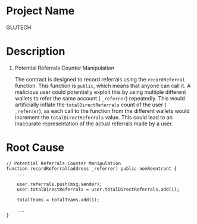 # Project Name
GLUTECH

# Description
1. Potential Referrals Counter Manipulation
    
    The contract is designed to record referrals using the `recordReferral` function. This function is `public`, which means that anyone can call it. A malicious user could potentially exploit this by using multiple different wallets to refer the same account ( `_referrer`) repeatedly. This would artificially inflate the `totalDirectReferrals` count of the user ( `_referrer`), as each call to the function from the different wallets would increment the `totalDirectReferrals` value. This could lead to an inaccurate representation of the actual referrals made by a user.

# Root Cause
```solidity
// Potential Referrals Counter Manipulation
function recordReferral(address _referrer) public nonReentrant {
    ...

    user.referrals.push(msg.sender);
    user.totalDirectReferrals = user.totalDirectReferrals.add(1);

    totalTeams = totalTeams.add(1);

    ...
}